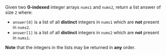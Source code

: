 Given two **0-indexed** integer arrays `nums1` and `nums2`, return a list answer of size `2` where:

- `answer[0]` is a list of all **distinct** integers in `nums1` which are **not** present in `nums2`.
- `answer[1]` is a list of all **distinct** integers in `nums2` which are **not** present in `nums1`.

**Note** that the integers in the lists may be returned in **any** order.